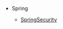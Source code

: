 
<!-- * Java

  * [Java基础](docs/JavaSE.md)
  * [Java集合](docs/b-2Java集合.md)
  * [Java多线程](docs/b-3Java多线程.md)
  * [jvm](docs/b-4jvm.md)

* 计算机基础

  * [计算机网络](docs/c-1计算机网络.md)
  * [数据结构](docs/c-2数据结构.md)
  * [算法](docs/c-3算法.md)
  * [操作系统](docs/c-4操作系统.md) -->

* Spring

  * [SpringSecurity](docs/SpringSecurity.md)